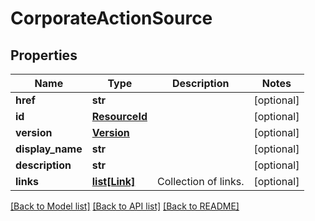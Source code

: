 # CorporateActionSource

## Properties
Name | Type | Description | Notes
------------ | ------------- | ------------- | -------------
**href** | **str** |  | [optional] 
**id** | [**ResourceId**](ResourceId.md) |  | [optional] 
**version** | [**Version**](Version.md) |  | [optional] 
**display_name** | **str** |  | [optional] 
**description** | **str** |  | [optional] 
**links** | [**list[Link]**](Link.md) | Collection of links. | [optional] 

[[Back to Model list]](../README.md#documentation-for-models) [[Back to API list]](../README.md#documentation-for-api-endpoints) [[Back to README]](../README.md)


